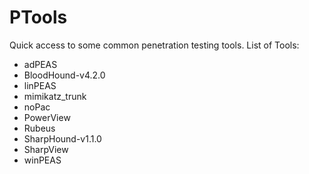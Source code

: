 # PTools
Quick access to some common penetration testing tools.
List of Tools:

 - adPEAS
 - BloodHound-v4.2.0
 - linPEAS
 - mimikatz_trunk
 - noPac
 - PowerView
 - Rubeus
 - SharpHound-v1.1.0
 - SharpView
 - winPEAS
